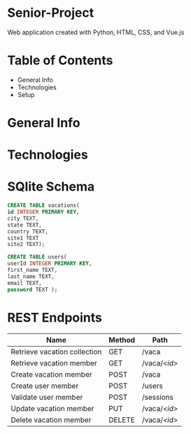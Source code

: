 # Senior-Project
Web application created with Python, HTML, CSS, and Vue.js

# Table of Contents
- General Info
- Technologies
- Setup

# General Info

# Technologies

# SQlite Schema

```sql
CREATE TABLE vacations(
id INTEGER PRIMARY KEY,
city TEXT,
state TEXT,
country TEXT,
site1 TEXT
site2 TEXT);
```

```sql
CREATE TABLE users(
userId INTEGER PRIMARY KEY,
first_name TEXT,
last_name TEXT,
email TEXT,
password TEXT );
```

# REST Endpoints


Name                           | Method | Path
-------------------------------|--------|------------------
Retrieve vacation collection   | GET    | /vaca
Retrieve vacation member       | GET    | /vaca/*\<id\>*
Create vacation member         | POST   | /vaca
Create user member             | POST   | /users
Validate user member           | POST   | /sessions
Update vacation member         | PUT    | /vaca/*\<id\>*
Delete vacation member         | DELETE | /vaca/*\<id\>*
